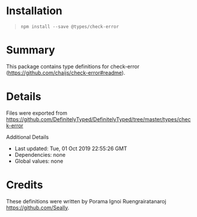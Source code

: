 # Installation
> `npm install --save @types/check-error`

# Summary
This package contains type definitions for check-error (https://github.com/chaijs/check-error#readme).

# Details
Files were exported from https://github.com/DefinitelyTyped/DefinitelyTyped/tree/master/types/check-error

Additional Details
 * Last updated: Tue, 01 Oct 2019 22:55:26 GMT
 * Dependencies: none
 * Global values: none

# Credits
These definitions were written by Porama Ignoi Ruengrairatanaroj <https://github.com/Seally>.
